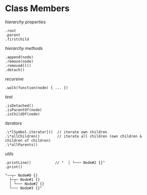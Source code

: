 # Class Members

*hierarchy properties*
```
.root
.parent
.firstchild
```

*hierarchy methods*
```
.append(node)
.remove(node)
.removeAll()
.detach()
```

*recursive*
```
.walk(function(node) { ... })
```

*test*
```
.isDetached()
.isParentOf(node)
.isChildOf(node)
```

*iterators*
```
.\*[Symbol.iterator]()  // iterate own children
.\*allChildren()        // iterate all children (own children & children of children)
.\*allParents()
```

*utils*
```
.printLine()           // "  │ └─── Node#2 {}"   
.print()
```

```
"──┬─ Node#0 {}
  ├─┬─ Node#1 {}
  │ └─── Node#2 {}
  └─── Node#3 {}"
``` 
